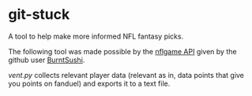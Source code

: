 # git-stuck
A tool to help make more informed NFL fantasy picks.

The following tool was made possible by the [nflgame API](http://pdoc.burntsushi.net/nflgame) given by the github user [BurntSushi](https://github.com/BurntSushi). 

*vent.py* collects relevant player data (relevant as in, data points that give you points on fanduel) and exports it to a text file. 
